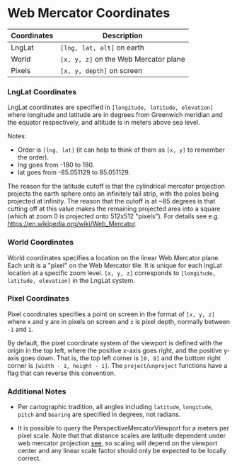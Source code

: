 # Web Mercator Coordinates

| Coordinates | Description                           |
| ----------- | ------------------------------------- |
| LngLat      | `[lng, lat, alt]` on earth            |
| World       | `[x, y, z]` on the Web Mercator plane |
| Pixels      | `[x, y, depth]` on screen             |

### LngLat Coordinates

LngLat coordinates are specified in
`[longitude, latitude, elevation]` where longitude and latitude are in degrees from Greenwich meridian and the equator respectively, and altitude is in meters above sea level.

Notes:

- Order is `[lng, lat]` (it can help to think of them as `[x, y]` to remember the order).
- lng goes from -180 to 180.
- lat goes from -85.051129 to 85.051129.

The reason for the latitude cutoff is that the cylindrical mercator projection projects the earth sphere onto an infinitely tall strip, with the poles being projected at infinity. The reason that the cutoff is at ~85 degrees is that cutting off at this value makes the remaining projected area into a square (which at zoom 0 is projected onto 512x512 "pixels"). For details see e.g. https://en.wikipedia.org/wiki/Web_Mercator.

### World Coordinates

World coordinates specifies a location on the linear Web Mercator plane. Each unit is a "pixel" on the Web Mercator tile. It is unique for each lngLat location at a specific zoom level. `[x, y, z]` corresponds to `[longitude, latitude, elevation]` in the LngLat system.

### Pixel Coordinates

Pixel coordinates specifies a point on screen in the format of `[x, y, z]` where x and y are in pixels on screen and `z` is pixel depth, normally between `-1` and `1`.

By default, the pixel coordinate system of the viewport is defined with the origin in the top left, where the positive x-axis goes right, and the positive y-axis goes down. That is, the top left corner is `[0, 0]` and the bottom right corner is `[width - 1, height - 1]`. The `project`/`unproject` functions have a flag that can reverse this convention.

### Additional Notes

- Per cartographic tradition, all angles including `latitude`, `longitude`,
  `pitch` and `bearing` are specified in degrees, not radians.

- It is possible to query the PerspectiveMercatorViewport for a meters per pixel scale.
  Note that that distance scales are latitude dependent under
  web mercator projection [see](http://wiki.openstreetmap.org/wiki/Zoom_levels),
  so scaling will depend on the viewport center and any linear scale factor
  should only be expected to be locally correct.

